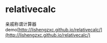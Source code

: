 # relativecalc
亲戚称谓计算器  
demo[http://lishengzxc.github.io/relativecalc/](http://lishengzxc.github.io/relativecalc/)
